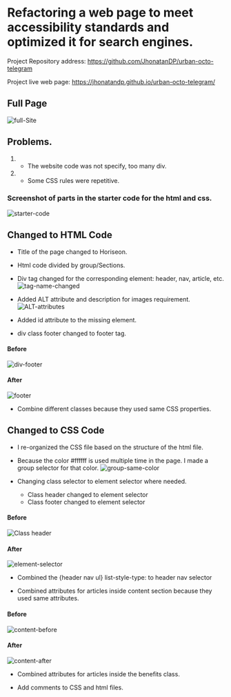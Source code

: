 # Refactoring a web page to meet accessibility standards and optimized it for search engines.

Project Repository address: https://github.com/JhonatanDP/urban-octo-telegram

Project live web page: https://jhonatandp.github.io/urban-octo-telegram/

## Full Page
![full-Site](https://user-images.githubusercontent.com/106892660/174201556-6aa46e77-5d0d-4d46-aefe-464cfe6ea090.png)

## Problems.

1. - The website code was not specify, too many div.
2. - Some CSS rules were repetitive.
 
 ### Screenshot of parts in the starter code for the html and css.
 
 ![starter-code](https://user-images.githubusercontent.com/106892660/174122421-04d3f4e4-c1aa-44a0-93e4-f2c1fb94eca3.png)

## Changed to HTML Code

- Title of the page changed to Horiseon.

- Html code divided by group/Sections.

- Div tag changed for the corresponding element: header, nav, article, etc.
![tag-name-changed](https://user-images.githubusercontent.com/106892660/174125438-56feeb8d-4f95-4c52-9d4c-d2fa83ea8bb1.png)

- Added ALT attribute and description for images requirement.
![ALT-attributes](https://user-images.githubusercontent.com/106892660/174126418-55db720b-d237-4a8b-8aa2-2127ff93c8fe.png)

- Added id attribute to the missing element.

- div class footer changed to footer tag.

#### Before
![div-footer](https://user-images.githubusercontent.com/106892660/174127023-aef0d62c-238f-4cc0-a2b4-285ea5fd9b96.png)
#### After
![footer](https://user-images.githubusercontent.com/106892660/174127096-97f2d16d-69fe-41f5-9d66-fd4d36fd03ef.png)


- Combine different classes because they used same CSS properties.

## Changed to CSS Code

- I re-organized the CSS file based on the structure of the html file.

- Because the color #ffffff is used multiple time in the page.  I made a group selector for that color.
![group-same-color](https://user-images.githubusercontent.com/106892660/174128570-0c11ccd4-cf16-4ffa-b4ac-d93c3be51e23.png)

- Changing class selector to element selector where needed.
  * Class header changed to element selector
  * Class footer changed to element selector
#### Before
![Class header](https://user-images.githubusercontent.com/106892660/174129392-1f97ba08-47ec-4cdc-ac52-8cba92a69150.png)
#### After
![element-selector](https://user-images.githubusercontent.com/106892660/174129560-8ed2788f-8925-444b-b193-d112066e4133.png)

- Combined the {header nav ul} list-style-type: to header nav selector

- Combined attributes for articles inside content section because they used same attributes.
#### Before
![content-before](https://user-images.githubusercontent.com/106892660/174129990-a7155325-a196-4bcc-8520-d9ecd84a1cbc.png)
#### After
![content-after](https://user-images.githubusercontent.com/106892660/174130197-689bcbc6-3ec5-4896-9d67-d81cb6caf4a3.png)

- Combined attributes for articles inside the benefits class.

- Add comments to CSS and html files.



